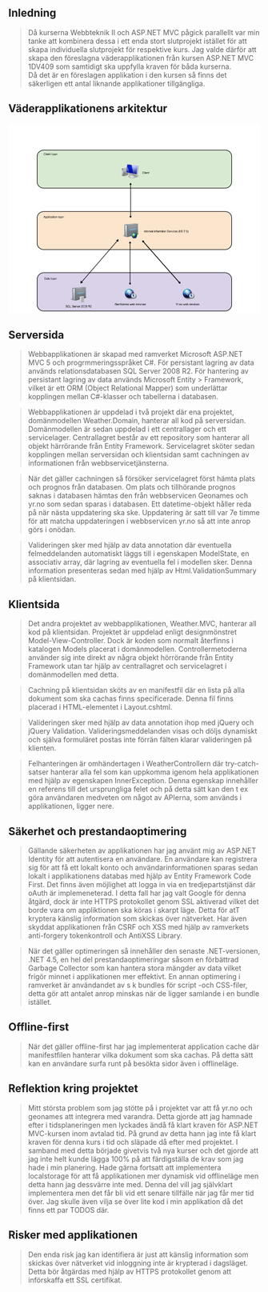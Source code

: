 ## Inledning

> Då kurserna Webbteknik II och ASP.NET MVC pågick parallellt var min tanke att kombinera dessa i ett enda stort 
> slutprojekt istället för att skapa individuella slutprojekt för respektive kurs. Jag valde därför att skapa den 
> föreslagna väderapplikationen från kursen ASP.NET MVC 1DV409 som samtidigt ska uppfylla kraven för båda kurserna.  
> Då det är en föreslagen applikation i den kursen så finns det säkerligen ett antal liknande applikationer tillgängliga.

## Väderapplikationens arkitektur

![Alt applikationsarkitektur](/Img/arkitektur.png "Applikationens arkitektur")


## Serversida

> Webbapplikationen är skapad med ramverket Microsoft ASP.NET MVC 5 och progrmmeringsspråket C#. För persistant lagring av 
> data används relationsdatabasen SQL Server 2008 R2. För hantering av persistant lagring av data används Microsoft Entity   > Framework, vilket är ett ORM (Object Relational Mapper) som underlättar kopplingen mellan C#-klasser och tabellerna i 
> databasen. 

> Webbapplikationen är uppdelad i två projekt där ena projektet, domänmodellen Weather.Domain, hanterar all kod på 
> serversidan. Domänmodellen är sedan uppdelad i ett centrallager och ett servicelager. Centrallagret består av
> ett repository som hanterar all objekt härrörande från Entity Framework. Servicelagret sköter sedan kopplingen
> mellan serversidan och klientsidan samt cachningen av informationen från webbservicetjänsterna.

> När det gäller cachningen så försöker servicelagret först hämta plats och prognos från databasen. Om plats och
> tillhörande prognos saknas i databasen hämtas den från webbservicen Geonames och yr.no som sedan sparas i databasen. 
> Ett datetime-objekt håller reda på när nästa uppdatering ska ske. Uppdatering är satt till var 7e timme för att matcha 
> uppdateringen i webbservicen yr.no så att inte anrop görs i onödan.

> Valideringen sker med hjälp av data annotation där eventuella felmeddelanden automatiskt läggs till i egenskapen 
> ModelState, en associativ array, där lagring av eventuella fel i modellen sker. Denna information presenteras sedan 
> med hjälp av Html.ValidationSummary på klientsidan. 

## Klientsida

> Det andra projektet av webbapplikationen, Weather.MVC, hanterar all kod på klientsidan. Projektet är uppdelad
> enligt designmönstret Model-View-Controller. Dock är koden som normalt återfinns i katalogen Models placerat
> i domänmodellen. Controllermetoderna använder sig inte direkt av några objekt hörrörande från Entity Framework 
> utan tar hjälp av centrallagret och servicelagret i domänmodellen med detta.

> Cachning på klientsidan sköts av en manifestfil där en lista på alla dokument som ska cachas finns specificerade. 
> Denna fil finns placerad i HTML-elementet i Layout.cshtml.

> Valideringen sker med hjälp av data annotation ihop med jQuery och jQuery Validation. Valideringsmeddelanden visas 
> och döljs dynamiskt och själva formuläret postas inte förrän fälten klarar valideringen på klienten. 

> Felhanteringen är omhändertagen i WeatherControllern där try-catch-satser hanterar alla fel som kan uppkomma igenom hela 
> applikationen med hjälp av egenskapen InnerException. Denna egenskap innehåller en referens till det ursprungliga felet 
> och på detta sätt kan den t ex göra användaren medveten om något av APIerna, som används i applikationen, ligger nere.

## Säkerhet och prestandaoptimering

> Gällande säkerheten av applikationen har jag använt mig av ASP.NET Identity för att autentisera en användare.
> En användare kan registrera sig för att få ett lokalt konto och användarinformationen sparas sedan lokalt i 
> applikationens databas med hjälp av Entity Framework Code First. Det finns även möjlighet att logga in via 
> en tredjepartstjänst där oAuth är implemeneterad. I detta fall har jag valt Google för denna åtgärd, dock 
> är inte HTTPS protokollet genom SSL aktiverad vilket det borde vara om appliktionen ska köras i skarpt läge. 
> Detta för atT kryptera känslig information som skickas över nätverket. Har även skyddat applikationen från CSRF 
> och XSS med hjälp av ramverkets anti-forgery tokenkontroll och AntiXSS Library. 

> När det gäller optimeringen så innehåller den senaste .NET-versionen, .NET 4.5, en hel del prestandaoptimeringar
> såsom en förbättrad Garbage Collector som kan hantera stora mängder av data vilket frigör minnet i applikationen
> mer effektivt. En annan optimering i ramverket är användandet av s k bundles för script -och CSS-filer, detta gör 
> att antalet anrop minskas när de ligger samlande i en bundle istället. 

## Offline-first

> När det gäller offline-first har jag implementerat application cache där manifestfilen hanterar vilka dokument som ska
> cachas. På detta sätt kan en användare surfa runt på besökta sidor även i offlineläge. 

## Reflektion kring projektet

> Mitt största problem som jag stötte på i projektet var att få yr.no och geonames att integrera med varandra. Detta gjorde
> att jag hamnade efter i tidsplaneringen men lyckades ändå få klart kraven för ASP.NET MVC-kursen inom avtalad tid. På grund
> av detta hann jag inte få klart kraven för denna kurs i tid och släpade då efter med projektet. I samband med detta började
> givetvis två nya kurser och det gjorde att jag inte helt kunde lägga 100% på att färdigställa de krav som jag hade i min
> planering. Hade gärna fortsatt att implementera localstorage för att få applikationen mer dynamisk vid offlineläge men
> detta hann jag dessvärre inte med. Denna del vill jag självklart implementera men det får bli vid ett senare tillfälle när
> jag får mer tid över. Jag skulle även vilja se över lite kod i min applikation då det finns ett par TODOS där. 

## Risker med applikationen

> Den enda risk jag kan identifiera är just att känslig information som skickas över nätverket vid inloggning inte är 
> krypterad i dagsläget. Detta bör åtgärdas med hjälp av HTTPS protokollet genom att införskaffa ett SSL certifikat. 
